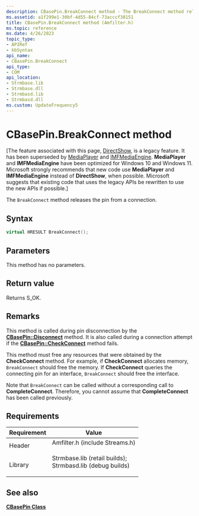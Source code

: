 ```yaml
---
description: CBasePin.BreakConnect method - The BreakConnect method releases the pin from a connection.
ms.assetid: a1f299e1-30bf-4d55-84cf-73acccf38151
title: CBasePin.BreakConnect method (Amfilter.h)
ms.topic: reference
ms.date: 4/26/2023
topic_type: 
- APIRef
- kbSyntax
api_name: 
- CBasePin.BreakConnect
api_type: 
- COM
api_location: 
- Strmbase.lib
- Strmbase.dll
- Strmbasd.lib
- Strmbasd.dll
ms.custom: UpdateFrequency5
---
```


# CBasePin.BreakConnect method

\[The feature associated with this page, [DirectShow](/windows/win32/directshow/directshow), is a legacy feature. It has been superseded by [MediaPlayer](/uwp/api/Windows.Media.Playback.MediaPlayer) and [IMFMediaEngine](/windows/win32/api/mfmediaengine/nn-mfmediaengine-imfmediaengine). **MediaPlayer** and **IMFMediaEngine** have been optimized for Windows 10 and Windows 11. Microsoft strongly recommends that new code use **MediaPlayer** and **IMFMediaEngine** instead of **DirectShow**, when possible. Microsoft suggests that existing code that uses the legacy APIs be rewritten to use the new APIs if possible.\]

The `BreakConnect` method releases the pin from a connection.

## Syntax


```C++
virtual HRESULT BreakConnect();
```



## Parameters

This method has no parameters.

## Return value

Returns S\_OK.

## Remarks

This method is called during pin disconnection by the [**CBasePin::Disconnect**](cbasepin-disconnect.md) method. It is also called during a connection attempt if the [**CBasePin::CheckConnect**](cbasepin-checkconnect.md) method fails.

This method must free any resources that were obtained by the **CheckConnect** method. For example, if **CheckConnect** allocates memory, `BreakConnect` should free the memory. If **CheckConnect** queries the connecting pin for an interface, `BreakConnect` should free the interface.

Note that `BreakConnect` can be called without a corresponding call to **CompleteConnect**. Therefore, you cannot assume that **CompleteConnect** has been called previously.

## Requirements



| Requirement | Value |
|--------------------|--------------------------------------------------------------------------------------------------------------------------------------------------------------------------------------------|
| Header<br/>  | <dl> <dt>Amfilter.h (include Streams.h)</dt> </dl>                                                                                  |
| Library<br/> | <dl> <dt>Strmbase.lib (retail builds); </dt> <dt>Strmbasd.lib (debug builds)</dt> </dl> |



## See also

<dl> <dt>

[**CBasePin Class**](cbasepin.md)
</dt> </dl>

 

 





